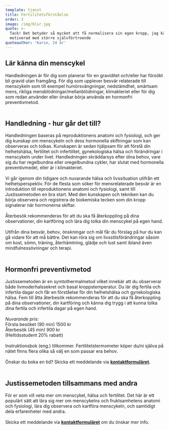 ```yaml
---
template: tjanst
title: Fertilitetsförståelse
order: 3
image: /img/blur.jpg
quote: >-
  Tack! Det betyder så mycket att få normalisera sin egen kropp, jag känner mig
  motiverad med större självförtroende
quoteauthor: 'Karin, 24 år'
---
```

## **Lär känna din menscykel**

Handledningen är för dig som planerar för en graviditet och/eller har försökt bli gravid utan framgång. För dig som upplever besvär relaterade till menscykeln som till exempel humörsvängningar, nedstämdhet, smärtsam mens, rikliga mensblödningar/mellanblödningar, klimakteriet eller för dig som redan använder eller önskar börja använda en hormonfri preventivmetod.<br/><br/>

## **Handledning - hur går det till?**

Handledningen baseras på reproduktionens anatomi och fysiologi, och ger dig kunskap om menscykeln och dess hormonella skiftningar som kan observeras och tolkas. Kunskapen är sedan hjälpsam för att förstå din helhetshälsa, fertilitet och infertilitet, gynekologiska hälsa och förändringar i menscykeln under livet. Handledningen skräddarsys efter dina behov, vare sig du har regelbundna eller oregelbundna cykler, har slutat med hormonella preventivmedel, eller är i klimakteriet. <br/><br/>Vi går igenom din tidigare och nuvarande hälsa och livssituation utifrån ett helhetsperspektiv. För de flesta som söker för mensrelaterade besvär är en introduktion till reproduktionens anatomi och fysiologi, samt till Justissemetoden en bra start. Med den kunskapen och tekniken kan du börja observera och registrera de biokemiska tecken som din kropp signalerar när hormonerna skiftar.<br/><br/>Återbesök rekommenderas för att du ska få återkoppling på dina observationer, din kartföring och lära dig tolka din menscykel på egen hand.<br/><br/>Utifrån dina besvär, behov, önskningar och mål får du förslag på hur du kan gå vidare för att må bättre. Det kan röra sig om livsstilsförändringar såsom om kost, sömn, träning, återhämtning, glädje och lust samt ibland även mindfulnessövningar och terapi.<br/><br/>

## **Hormonfri preventivmetod**

Justissemetoden är en symtothermalmetod vilket innebär att du observerar både livmoderhalssekret och basal kroppstemperatur. Du lär dig fertila och infertila dagar och får en förståelse för din helhetshälsa och gynekologiska hälsa. Fem till åtta återbesök rekommenderas för att du ska få återkoppling på dina observationer, din kartföring och känna dig trygg i att kunna tolka dina fertila och infertila dagar på egen hand.<br/>\
*Nuvarande pris:* <br/>Första besöket (90 min) 1500 kr<br/>Återbesök (45 min) 900 kr<br/>(Heltidsstudent 20% rabatt)<br/><br/>Instruktionsbok (eng.) tillkommer. Fertilitetstermometer köper du/ni själva på nätet finns flera olika så välj en som passar era behov.<br/><br/>Önskar du boka en tid? Skicka ett meddelande via **[kontaktformuläret](https://dinrytm.se/kontakt).**<br/><br/>

## **Justissemetoden tillsammans med andra**

För er som vill veta mer om menscykel, hälsa och fertilitet. Det här är ett populärt sätt att lära sig mer om menscykelns och fruktsamhetens anatomi och fysiologi, lära dig observera och kartföra menscykeln, och samtidigt dela erfarenheter med andra.<br/><br/>Skicka ett meddelande via **[kontaktformuläret](https://dinrytm.se/kontakt)** om du önskar mer info.